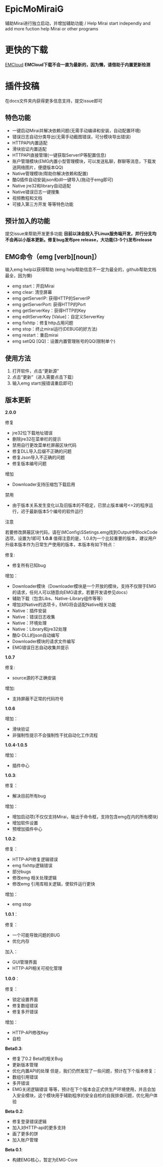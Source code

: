 # EpicMoMiraiG
辅助Mirai进行独立启动，并增加辅助功能 / Help Mirai start independly and add more fuction help Mirai or other programs
# 更快的下载
[EMCloud](http://files.epicmo.cn/?/Github/Package/EpicMoMiraiG/)
**EMCloud下载不会一直为最新的，因为懒，请借助于内置更新检测**
# 插件投稿
在docs文件夹内获得更多信息支持，提交issue即可
## 特色功能
- 一键启动Mirai并解决依赖问题(无需手动编译和安装，自动配置环境)
- 错误日志自动分类导出(无需手动截图错误，可分模块导出错误)
- HTTPAPI内置适配
- 滑块验证内置适配
- HTTPAPI直接管理(一键获取ServerIP等配置信息)
- 账户管理模块(EMG内置小型管理模块，可以发送私聊，群聊等消息，下载发送网络图片，便捷版本QQ)
- Native管理模块(帮助你解决依赖和配置)
- 酷Q插件自动安装json和dll一键导入(拖动于emg即可)
- Native jre32和library自动适配
- Native错误日志一键搜集
- 视频教程和文档
- 可接入第三方开发
等等特色功能
## 预计加入的功能
提交issue来帮助开发更多功能
**目前以沫会投入于Linux服务端开发，并行分支均不会再以小版本更新。修复bug发布pre release，大功能(3-5个)发布release**
## EMG命令（emg [verb][noun]）
 输入emg help以获得帮助
(emg help帮助信息不一定为最全的，github帮助文档最全，因为懒)
- emg start：开启Mirai
- emg clear: 清空屏幕
- emg getServerIP: 获得HTTP的ServerIP
- emg getServerPort: 获得HTTP的Port
- emg getServerKey：获得HTTP的Key
- emg editServerKey [Value]：自定义ServerKey
- emg fixhttp：修复http占用问题
- emg stop：终止mirai运行(DEBUG的好方法)
- emg restart：重启mirai
- emg setQQ [QQ]：设置内置管理账号的QQ(限制单个)
## 使用方法
1. 打开软件，点击“更新源”
2. 点击“更新”（进入需要点击下载）
3. 输入emg start(报错请重启即可)
## 版本更新

**2.0.0**

修复

- jre32位下载地址错误
- 删除jre32在菜单栏的提示
- 禁用自行更改菜单栏屏蔽区块代码
- 修复DLL导入后缀不正确的问题
- 修复Json导入不正确的问题
- 修复版本编号问题

增加

- Downloader支持压缩包下载启用

禁用

- 由于版本关系发生变化以及旧版本的不稳定，已禁止版本编号<=2的程序运行，迟于最新版本5个编号的软件运行

注意

若要修改屏蔽区块代码，请在\MConfig\SSetings.emg找到Output中BlockCode选项，设置为1即可
**1.0.8**
值得注意的是，1.0.8为一个比较重要的版本，建议用户升级本版本作为日常生产使用的版本，本版本有如下特点：

修复:

- 修复所有已知bug

增加：

- Downloader模块（Downloader模块是一个开放的模块，支持不仅限于EMG的请求，任何人可以随意向EMG请求，若要开发请参见docs）
- 辅助下载（包含Libs、Native-Library组件等等）
- 增加对Native的选项卡，EMG将会适配Native相关功能
- Native：插件安装
- Native：错误日志收集
- Native：环境处理
- Native：Library和jre32处理
- 酷Q-DLL的json自动编写
- Downloader模块的请求文件编写
- EMG错误日志自动收集并提示

**1.0.7**

修复:

- source源的不正确安装

增加:

- 支持屏蔽不正常的代码符号

**1.0.6**

增加：

- 滑块验证
- 非强制性提示不会强制性干扰自动化工作流程

**1.0.4-1.0.5**

增加：

- 插件中心

**1.0.3**:

修复：

- 解决目前所有bug

增加：

- 增加启动项(不仅仅支持Mirai，输出于命令框，支持包含emg在内的所有模块)
- 增加软件设置
- 预增加插件中心

**1.0.2**:

修复：

- HTTP-API修复逻辑错误
- emg fixhttp逻辑错误
- 部分bugs
- 修改emg 相关处理逻辑
- 修改emg 引用库相关逻辑，使软件运行更快

增加：

- emg stop

**1.0.1**：

修复：

- 一个可能导致问题的BUG
- 优化内存

加入：

- GUI管理界面
- HTTP-API相关可视化管理

**1.0.0**：

修复：

- 锁定设置界面
- 修复数组错误
- 修复多开错误

增加：

- HTTP-API修改Key
- 自检

**Beta0.3**:

- 修复了0.2 Beta的相关Bug
- 更新版本管理
- 优化内置API的处理
  但是，我们仍然发现了一些问题，预计在下个版本修复：
- 数组引用错误
- 多开错误
- EMG关闭逻辑错误
  等等，预计在下个版本会正式供生产环境使用，并且会加入安全模块，这个模块用于辅助程序的安全自检的自我排查问题，优化用户体验

**Beta 0.2**:

- 修复登录错误逻辑
- 加入对HTTP-api的更多支持
- 画了更多的饼
- 加入账户管理

**Beta 0.1**:

- 构建EMG核心，暂定为EMG-Core
